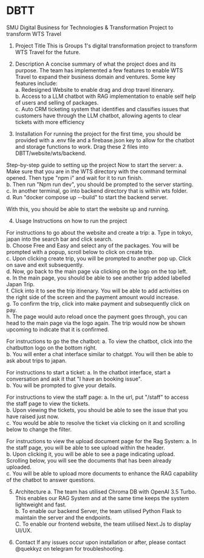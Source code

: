 # DBTT
SMU Digital Business for Technologies &amp; Transformation Project to transform WTS Travel

1. Project Title
This is Groups 1's digital transformation project to transform WTS Travel for the future.

2. Description
A concise summary of what the project does and its purpose.
The team has implemented a few features to enable WTS Travel to expand their business domain and ventures. Some key features include: <br>
  a. Redesigned Website to enable drag and drop travel itinenary.   <br>
  b. Access to a LLM chatbot with RAG implementation to enable self help of users and selling of packages.  <br>
  c. Auto CRM ticketing system that identifies and classifies issues that customers have through the LLM chatbot, allowing agents to clear tickets with more efficiency  <br>

4. Installation
For running the project for the first time, you should be provided with a .env file and a firebase.json key to allow for the chatbot and storage functions to work.
Drag these 2 files into DBTT/website/wts/backend.

Step-by-step guide to setting up the project
Now to start the server:
  a. Make sure that you are in the WTS directory with the command terminal opened. Then type "npm i" and wait for it to run finish.  <br>
  b. Then run "Npm run dev", you should be prompted to the server starting.  <br>
  c. In another terminal, go into backend directory that is within wts folder.  <br>
  d. Run "docker compose up --build" to start the backend server.  <br>

With this, you should be able to start the website up and running.

4. Usage
Instructions on how to run the project

For instructions to go about the website and create a trip:
  a. Type in tokyo, japan into the search bar and click search.  <br>
  b. Choose Free and Easy and select any of the packages. You will be prompted with a popup, scroll below to click on create trip.  <br>
  c. Upon clicking create trip, you will be prompted to another pop up. Click on save and exit subsequently.  <br>
  d. Now, go back to the main page via clicking on the logo on the top left.  <br>
  e. In the main page, you should be able to see another trip added labelled Japan Trip.  <br>
  f. Click into it to see the trip itinenary. You will be able to add activities on the right side of the screen and the payment amount would increase.  <br>
  g. To confirm the trip, click into make payment and subsequently click on pay.  <br>
  h. The page would auto reload once the payment goes through, you can head to the main page via the logo again. The trip would now be shown upcoming to indicate that it is confirmed.  <br>

For instructions to go the the chatbot:
  a. To view the chatbot, click into the chatbutton logo on the bottom right.  <br>
  b. You will enter a chat interface similar to chatgpt. You will then be able to ask about trips to japan.  <br>

For instructions to start a ticket:
  a. In the chatbot interface, start a conversation and ask it that "I have an booking issue".  <br>
  b. You will be prompted to give your details.  <br>

For instructions to view the staff page:
  a. In the url, put "/staff" to access the staff page to view the tickets.  <br>
  b. Upon viewing the tickets, you should be able to see the issue that you have raised just now.  <br>
  c. You would be able to resolve the ticket via clicking on it and scrolling below to change the filter.  <br>

For instructions to view the upload document page for the Rag System:
  a. In the staff page, you will be able to see upload within the header.  <br>
  b. Upon clicking it, you will be able to see a page indicating upload. Scrolling below, you will see the documents that has been already uploaded.  <br>
  c. You will be able to upload more documents to enhance the RAG capability of the chatbot to answer questions.  <br>

5. Architecture
  a. The team has utilised Chroma DB with OpenAI 3.5 Turbo. This enables our RAG System and at the same time keeps the system lightweight and fast.  <br>
  b. To enable our backend Server, the team utilised Python Flask to maintain the server and the endpoints.  <br>
  C. To enable our frontend website, the team utilised Next.Js to display UI/UX.  <br>


6. Contact 
If any issues occur upon installation or after, please contact @quekkyz on telegram for troubleshooting.

